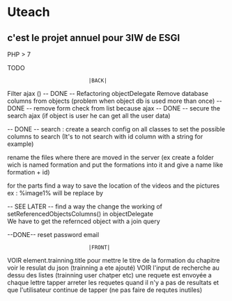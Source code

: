 # Uteach 
 
## c'est le projet annuel pour 3IW de ESGI 
 
PHP > 7  
 
TODO 
 
 
                              |BACK| 
 
Filter ajax () 
-- DONE -- Refactoring objectDelegate 
Remove database columns from objects (problem when object db is used more than once) 
-- DONE -- remove form check from list because ajax 
-- DONE -- secure the search ajax (if object is user he can get all the user data) 
 
-- DONE -- search : 
  create a search config on all classes to set the possible columns to search (It's to not search with id column with a string for example) 
 
rename the files where there are moved in the server (ex create a folder wich is named formation and put the formations into it and give a name like formation + id) 
 
for the parts find a way to save the location of the videos and the pictures  
  ex : %image1% will be replace by  
 
-- SEE LATER -- find a way the change the working of setReferencedObjectsColumns() in objectDelegate  
  We have to get the refernced object with a join query 
 
--DONE-- reset password email 
 
                              |FRONT| 
 
VOIR element.trainning.title pour mettre le titre de la formation du chapitre voir le resulat du json (trainning a ete ajouté) 
VOIR l'input de recherche au dessu des listes (trainning user chatper etc) une requete est envoyée a chaque lettre tapper 
  arreter les requetes quand il n'y a pas de resultats et que l'utilisateur continue de tapper (ne pas faire de requtes inutiles)
